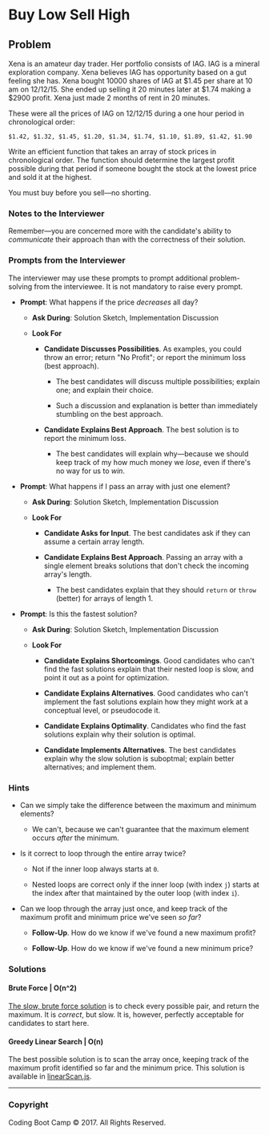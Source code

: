 # Buy Low Sell High

## Problem

Xena is an amateur day trader. Her portfolio consists of IAG. IAG is a mineral exploration company. Xena believes IAG has opportunity based on a gut feeling she has. Xena bought 10000 shares of IAG at $1.45 per share at 10 am on 12/12/15. She ended up selling it 20 minutes later at $1.74 making a $2900 profit. Xena just made 2 months of rent in 20 minutes.

These were all the prices of IAG on 12/12/15 during a one hour period in chronological order:

`$1.42, $1.32, $1.45, $1.20, $1.34, $1.74, $1.10, $1.89, $1.42, $1.90`

Write an efficient function that takes an array of stock prices in chronological order. The function should determine the largest profit possible during that period if someone bought the stock at the lowest price and sold it at the highest.

You must buy before you sell—no shorting.

### Notes to the Interviewer

Remember—you are concerned more with the candidate's ability to _communicate_ their approach than with the correctness of their solution.

### Prompts from the Interviewer

The interviewer may use these prompts to prompt additional problem-solving from the interviewee. It is not mandatory to raise every prompt.

* **Prompt**: What happens if the price _decreases_ all day?

  * **Ask During**: Solution Sketch, Implementation Discussion

  * **Look For**

    * **Candidate Discusses Possibilities**. As examples, you could throw an error; return "No Profit"; or report the minimum loss (best approach).

      * The best candidates will discuss multiple possibilities; explain one; and explain their choice.

      * Such a discussion and explanation is better than immediately stumbling on the best approach.

    * **Candidate Explains Best Approach**. The best solution is to report the minimum loss.

      * The best candidates will explain why—because we should keep track of my how much money we _lose_, even if there's no way for us to _win_.

* **Prompt**: What happens if I pass an array with just one element?

  * **Ask During**: Solution Sketch, Implementation Discussion

  * **Look For**

    * **Candidate Asks for Input**. The best candidates ask if they can assume a certain array length.

    * **Candidate Explains Best Approach**. Passing an array with a single element breaks solutions that don't check the incoming array's length.

      * The best candidates explain that they should `return` or `throw` (better) for arrays of length 1.

* **Prompt**: Is this the fastest solution?

  * **Ask During**: Solution Sketch, Implementation Discussion

  * **Look For**

    * **Candidate Explains Shortcomings**. Good candidates who can't find the fast solutions explain that their nested loop is slow, and point it out as a point for optimization.

    * **Candidate Explains Alternatives**. Good candidates who can't implement the fast solutions explain how they might work at a conceptual level, or pseudocode it.

    * **Candidate Explains Optimality**. Candidates who find the fast solutions explain why their solution is optimal.

    * **Candidate Implements Alternatives**. The best candidates explain why the slow solution is suboptmal; explain better alternatives; and implement them.

### Hints

* Can we simply take the difference between the maximum and minimum elements?

  * We can't, because we can't guarantee that the maximum element occurs _after_ the minimum.

* Is it correct to loop through the entire array twice?

  * Not if the inner loop always starts at `0`.

  * Nested loops are correct only if the inner loop (with index `j`) starts at the index after that maintained by the outer loop (with index `i`).

* Can we loop through the array just once, and keep track of the maximum profit and minimum price we've seen _so far_?

  * **Follow-Up**. How do we know if we've found a new maximum profit?

  * **Follow-Up**. How do we know if we've found a new minimum price?

### Solutions

#### Brute Force | O(n^2)

[The slow, brute force solution](Solved/bruteForce.js) is to check every possible pair, and return the maximum. It is _correct_, but slow. It is, however, perfectly acceptable for candidates to start here.

#### Greedy Linear Search | O(n)

The best possible solution is to scan the array once, keeping track of the maximum profit identified so far and the minimum price. This solution is available in [linearScan.js](Solved/linearScan.js).

- - -

### Copyright

Coding Boot Camp © 2017. All Rights Reserved.
